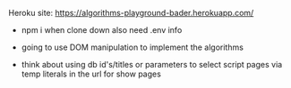 Heroku site: https://algorithms-playground-bader.herokuapp.com/

- npm i when clone down also need .env info

- going to use DOM manipulation to implement the algorithms

- think about using db id's/titles or parameters to select script pages via temp literals in the url for show pages




